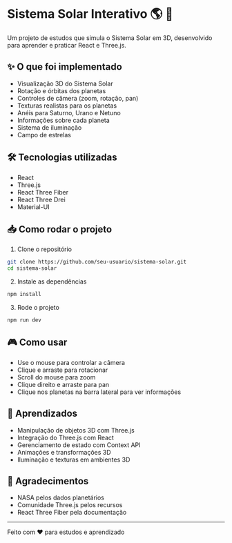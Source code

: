 # Sistema Solar Interativo 🌎 🚀

Um projeto de estudos que simula o Sistema Solar em 3D, desenvolvido para aprender e praticar React e Three.js.

## ✨ O que foi implementado

- Visualização 3D do Sistema Solar
- Rotação e órbitas dos planetas
- Controles de câmera (zoom, rotação, pan)
- Texturas realistas para os planetas
- Anéis para Saturno, Urano e Netuno
- Informações sobre cada planeta
- Sistema de iluminação
- Campo de estrelas

## 🛠️ Tecnologias utilizadas

- React
- Three.js
- React Three Fiber
- React Three Drei
- Material-UI

## 📥 Como rodar o projeto

1. Clone o repositório
```bash
git clone https://github.com/seu-usuario/sistema-solar.git
cd sistema-solar
```

2. Instale as dependências
```bash
npm install
```

3. Rode o projeto
```bash
npm run dev
```

## 🎮 Como usar

- Use o mouse para controlar a câmera
- Clique e arraste para rotacionar
- Scroll do mouse para zoom
- Clique direito e arraste para pan
- Clique nos planetas na barra lateral para ver informações

## 🌟 Aprendizados

- Manipulação de objetos 3D com Three.js
- Integração do Three.js com React
- Gerenciamento de estado com Context API
- Animações e transformações 3D
- Iluminação e texturas em ambientes 3D

## 👏 Agradecimentos

- NASA pelos dados planetários
- Comunidade Three.js pelos recursos
- React Three Fiber pela documentação

---

Feito com ❤️ para estudos e aprendizado 